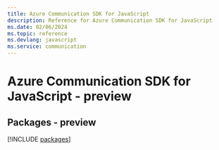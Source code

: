 ```yaml
---
title: Azure Communication SDK for JavaScript
description: Reference for Azure Communication SDK for JavaScript
ms.date: 02/06/2024
ms.topic: reference
ms.devlang: javascript
ms.service: communication
---
```

# Azure Communication SDK for JavaScript - preview
## Packages - preview
[!INCLUDE [packages](communication-index.md)]